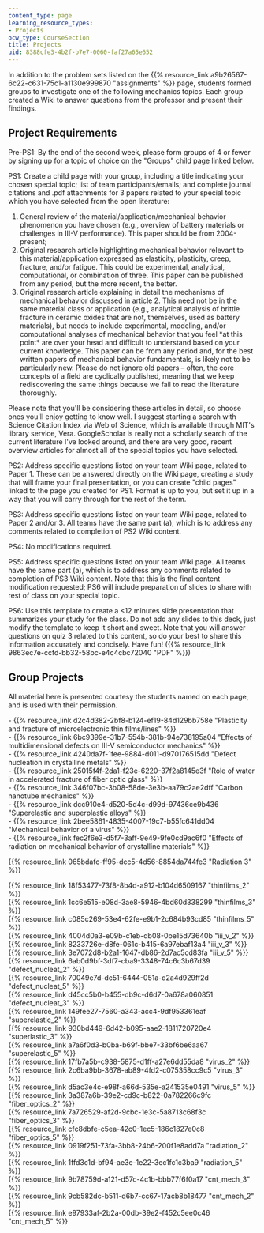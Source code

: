 ```yaml
---
content_type: page
learning_resource_types:
- Projects
ocw_type: CourseSection
title: Projects
uid: 8388cfe3-4b2f-b7e7-0060-faf27a65e652
---
```


In addition to the problem sets listed on the {{% resource_link a9b26567-6c22-c631-75c1-a1130e999870 "assignments" %}} page, students formed groups to investigate one of the following mechanics topics. Each group created a Wiki to answer questions from the professor and present their findings.

Project Requirements
--------------------

Pre-PS1: By the end of the second week, please form groups of 4 or fewer by signing up for a topic of choice on the "Groups" child page linked below.

PS1: Create a child page with your group, including a title indicating your chosen special topic; list of team participants/emails; and complete journal citations and .pdf attachments for 3 papers related to your special topic which you have selected from the open literature:

1.  General review of the material/application/mechanical behavior phenomenon you have chosen (e.g., overview of battery materials or challenges in III-V performance). This paper should be from 2004-present;
2.  Original research article highlighting mechanical behavior relevant to this material/application expressed as elasticity, plasticity, creep, fracture, and/or fatigue. This could be experimental, analytical, computational, or combination of three. This paper can be published from any period, but the more recent, the better.
3.  Original research article explaining in detail the mechanisms of mechanical behavior discussed in article 2. This need not be in the same material class or application (e.g., analytical analysis of brittle fracture in ceramic oxides that are not, themselves, used as battery materials), but needs to include experimental, modeling, and/or computational analyses of mechanical behavior that you feel \*at this point\* are over your head and difficult to understand based on your current knowledge. This paper can be from any period and, for the best written papers of mechanical behavior fundamentals, is likely not to be particularly new. Please do not ignore old papers – often, the core concepts of a field are cyclically published, meaning that we keep rediscovering the same things because we fail to read the literature thoroughly.

Please note that you'll be considering these articles in detail, so choose ones you'll enjoy getting to know well. I suggest starting a search with Science Citation Index via Web of Science, which is available through MIT's library service, Vera. GoogleScholar is really not a scholarly search of the current literature I've looked around, and there are very good, recent overview articles for almost all of the special topics you have selected.

PS2: Address specific questions listed on your team Wiki page, related to Paper 1. These can be answered directly on the Wiki page, creating a study that will frame your final presentation, or you can create "child pages" linked to the page you created for PS1. Format is up to you, but set it up in a way that you will carry through for the rest of the term.

PS3: Address specific questions listed on your team Wiki page, related to Paper 2 and/or 3. All teams have the same part (a), which is to address any comments related to completion of PS2 Wiki content.

PS4: No modifications required.

PS5: Address specific questions listed on your team Wiki page. All teams have the same part (a), which is to address any comments related to completion of PS3 Wiki content. Note that this is the final content modification requested; PS6 will include preparation of slides to share with rest of class on your special topic.

PS6: Use this template to create a \<12 minutes slide presentation that summarizes your study for the class. Do not add any slides to this deck, just modify the template to keep it short and sweet. Note that you will answer questions on quiz 3 related to this content, so do your best to share this information accurately and concisely. Have fun! ({{% resource_link 9863ec7e-ccfd-bb32-58bc-e4c4cbc72040 "PDF" %}})

Group Projects
--------------

All material here is presented courtesy the students named on each page, and is used with their permission.

\- {{% resource_link d2c4d382-2bf8-b124-ef19-84d129bb758e "Plasticity and fracture of microelectronic thin films/lines" %}}  
\- {{% resource_link 6bc9399e-31b7-554b-381b-94e738195a04 "Effects of multidimensional defects on III-V semiconductor mechanics" %}}  
\- {{% resource_link 4240da7f-1fee-9884-d011-d970176515dd "Defect nucleation in crystalline metals" %}}  
\- {{% resource_link 25015f4f-2da1-f23e-6220-37f2a8145e3f "Role of water in accelerated fracture of fiber optic glass" %}}  
\- {{% resource_link 346f07bc-3b08-58de-3e3b-aa79c2ae2dff "Carbon nanotube mechanics" %}}  
\- {{% resource_link dcc910e4-d520-5d4c-d99d-97436ce9b436 "Superelastic and superplastic alloys" %}}  
\- {{% resource_link 2bee5861-4835-4007-19c7-b55fc641dd04 "Mechanical behavior of a virus" %}}  
\- {{% resource_link fec2f6e3-d5f7-3aff-9e49-9fe0cd9ac6f0 "Effects of radiation on mechanical behavior of crystalline materials" %}}

{{% resource_link 065bdafc-ff95-dcc5-4d56-8854da744fe3 "Radiation 3" %}}

{{% resource_link 18f53477-73f8-8b4d-a912-b104d6509167 "thinfilms\_2" %}}  
{{% resource_link 1cc6e515-e08d-3ae8-5946-4bd60d338299 "thinfilms\_3" %}}  
{{% resource_link c085c269-53e4-62fe-e9b1-2c684b93cd85 "thinfilms\_5" %}}  
{{% resource_link 4004d0a3-e09b-c1eb-db08-0be15d73640b "iii\_v\_2" %}}  
{{% resource_link 8233726e-d8fe-061c-b415-6a97ebaf13a4 "iii\_v\_3" %}}  
{{% resource_link 3e7072d8-b2a1-1647-db86-2d7ac5cd83fa "iii\_v\_5" %}}  
{{% resource_link 6ab0d9bf-3df7-cba9-3348-74c6c3b67d39 "defect\_nucleat\_2" %}}  
{{% resource_link 70049e7d-dc51-6444-051a-d2a4d929ff2d "defect\_nucleat\_5" %}}  
{{% resource_link d45cc5b0-b455-db9c-d6d7-0a678a060851 "defect\_nucleat\_3" %}}  
{{% resource_link 149fee27-7560-a343-acc4-9df953361eaf "superelastic\_2" %}}  
{{% resource_link 930bd449-6d42-b095-aae2-1811720720e4 "superlastic\_3" %}}  
{{% resource_link a7a6f0d3-b0ba-b69f-bbe7-33bf6be6aa67 "superelastic\_5" %}}  
{{% resource_link 17fb7a5b-c938-5875-d1ff-a27e6dd55da8 "virus\_2" %}}  
{{% resource_link 2c6ba9bb-3678-ab89-4fd2-c075358cc9c5 "virus\_3" %}}  
{{% resource_link d5ac3e4c-e98f-a66d-535e-a241535e0491 "virus\_5" %}}  
{{% resource_link 3a387a6b-39e2-cd9c-b822-0a782266c9fc "fiber\_optics\_2" %}}  
{{% resource_link 7a726529-af2d-9cbc-1e3c-5a8713c68f3c "fiber\_optics\_3" %}}  
{{% resource_link cfc8dbfe-c5ea-42c0-1ec5-186c1827e0c8 "fiber\_optics\_5" %}}  
{{% resource_link 0919f251-73fa-3bb8-24b6-200f1e8add7a "radiation\_2" %}}  
{{% resource_link 1ffd3c1d-bf94-ae3e-1e22-3ec1fc1c3ba9 "radiation\_5" %}}  
{{% resource_link 9b78759d-a121-d57c-4c1b-bbb77f6f0a17 "cnt\_mech\_3" %}}  
{{% resource_link 9cb582dc-b511-d6b7-cc67-17acb8b18477 "cnt\_mech\_2" %}}  
{{% resource_link e97933af-2b2a-00db-39e2-f452c5ee0c46 "cnt\_mech\_5" %}}